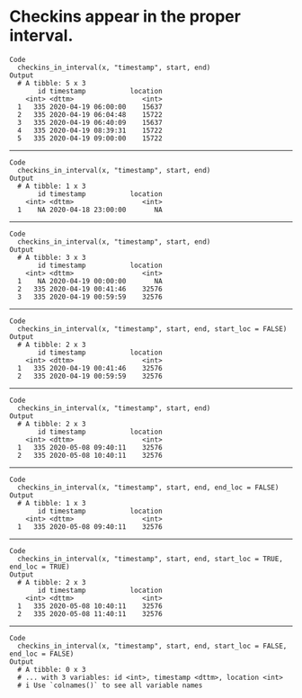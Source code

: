 # Checkins appear in the proper interval.

    Code
      checkins_in_interval(x, "timestamp", start, end)
    Output
      # A tibble: 5 x 3
           id timestamp           location
        <int> <dttm>                 <int>
      1   335 2020-04-19 06:00:00    15637
      2   335 2020-04-19 06:04:48    15722
      3   335 2020-04-19 06:40:09    15637
      4   335 2020-04-19 08:39:31    15722
      5   335 2020-04-19 09:00:00    15722

---

    Code
      checkins_in_interval(x, "timestamp", start, end)
    Output
      # A tibble: 1 x 3
           id timestamp           location
        <int> <dttm>                 <int>
      1    NA 2020-04-18 23:00:00       NA

---

    Code
      checkins_in_interval(x, "timestamp", start, end)
    Output
      # A tibble: 3 x 3
           id timestamp           location
        <int> <dttm>                 <int>
      1    NA 2020-04-19 00:00:00       NA
      2   335 2020-04-19 00:41:46    32576
      3   335 2020-04-19 00:59:59    32576

---

    Code
      checkins_in_interval(x, "timestamp", start, end, start_loc = FALSE)
    Output
      # A tibble: 2 x 3
           id timestamp           location
        <int> <dttm>                 <int>
      1   335 2020-04-19 00:41:46    32576
      2   335 2020-04-19 00:59:59    32576

---

    Code
      checkins_in_interval(x, "timestamp", start, end)
    Output
      # A tibble: 2 x 3
           id timestamp           location
        <int> <dttm>                 <int>
      1   335 2020-05-08 09:40:11    32576
      2   335 2020-05-08 10:40:11    32576

---

    Code
      checkins_in_interval(x, "timestamp", start, end, end_loc = FALSE)
    Output
      # A tibble: 1 x 3
           id timestamp           location
        <int> <dttm>                 <int>
      1   335 2020-05-08 09:40:11    32576

---

    Code
      checkins_in_interval(x, "timestamp", start, end, start_loc = TRUE, end_loc = TRUE)
    Output
      # A tibble: 2 x 3
           id timestamp           location
        <int> <dttm>                 <int>
      1   335 2020-05-08 10:40:11    32576
      2   335 2020-05-08 11:40:11    32576

---

    Code
      checkins_in_interval(x, "timestamp", start, end, start_loc = FALSE, end_loc = FALSE)
    Output
      # A tibble: 0 x 3
      # ... with 3 variables: id <int>, timestamp <dttm>, location <int>
      # i Use `colnames()` to see all variable names

